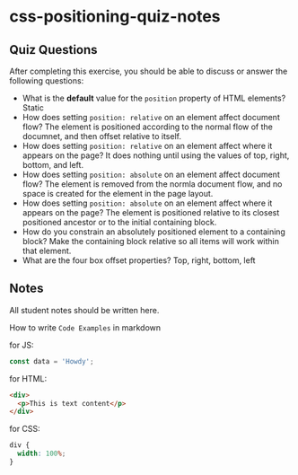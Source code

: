 # css-positioning-quiz-notes

## Quiz Questions

After completing this exercise, you should be able to discuss or answer the following questions:

- What is the **default** value for the `position` property of HTML elements?
  Static
- How does setting `position: relative` on an element affect document flow?
  The element is positioned according to the normal flow of the documnet, and then offset relative to itself.
- How does setting `position: relative` on an element affect where it appears on the page?
  It does nothing until using the values of top, right, bottom, and left.
- How does setting `position: absolute` on an element affect document flow?
  The element is removed from the normla document flow, and no space is created for the element in the page layout.
- How does setting `position: absolute` on an element affect where it appears on the page?
  The element is positioned relative to its closest positioned ancestor or to the initial containing block.
- How do you constrain an absolutely positioned element to a containing block?
  Make the containing block relative so all items will work within that element.
- What are the four box offset properties?
  Top, right, bottom, left

## Notes

All student notes should be written here.

How to write `Code Examples` in markdown

for JS:

```javascript
const data = 'Howdy';
```

for HTML:

```html
<div>
  <p>This is text content</p>
</div>
```

for CSS:

```css
div {
  width: 100%;
}
```
